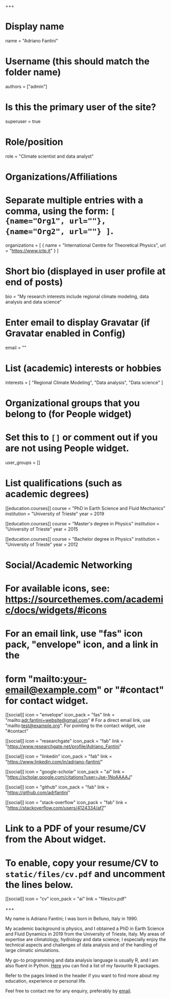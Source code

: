 +++
# Display name
name = "Adriano Fantini"

# Username (this should match the folder name)
authors = ["admin"]

# Is this the primary user of the site?
superuser = true

# Role/position
role = "Climate scientist and data analyst"

# Organizations/Affiliations
#   Separate multiple entries with a comma, using the form: `[ {name="Org1", url=""}, {name="Org2", url=""} ]`.
organizations = [ { name = "International Centre for Theoretical Physics", url = "https://www.ictp.it" } ]

# Short bio (displayed in user profile at end of posts)
bio = "My research interests include regional climate modeling, data analysis and data science"

# Enter email to display Gravatar (if Gravatar enabled in Config)
email = ""

# List (academic) interests or hobbies
interests = [
  "Regional Climate Modeling",
  "Data analysis",
  "Data science"
]

# Organizational groups that you belong to (for People widget)
#   Set this to `[]` or comment out if you are not using People widget.
user_groups = []

# List qualifications (such as academic degrees)
[[education.courses]]
  course = "PhD in Earth Science and Fluid Mechanics"
  institution = "University of Trieste"
  year = 2019

[[education.courses]]
  course = "Master's degree in Physics"
  institution = "University of Trieste"
  year = 2015

[[education.courses]]
  course = "Bachelor degree in Physics"
  institution = "University of Trieste"
  year = 2012

# Social/Academic Networking
# For available icons, see: https://sourcethemes.com/academic/docs/widgets/#icons
#   For an email link, use "fas" icon pack, "envelope" icon, and a link in the
#   form "mailto:your-email@example.com" or "#contact" for contact widget.

[[social]]
  icon = "envelope"
  icon_pack = "fas"
  link = "mailto:adr.fantini+website@gmail.com"  # For a direct email link, use "mailto:test@example.org". For pointing to the contact widget, use "#contact"

[[social]]
  icon = "researchgate"
  icon_pack = "fab"
  link = "https://www.researchgate.net/profile/Adriano_Fantini"
  
[[social]]
  icon = "linkedin"
  icon_pack = "fab"
  link = "https://www.linkedin.com/in/adriano-fantini/"

[[social]]
  icon = "google-scholar"
  icon_pack = "ai"
  link = "https://scholar.google.com/citations?user=Jse-1NoAAAAJ"

[[social]]
  icon = "github"
  icon_pack = "fab"
  link = "https://github.com/adrfantini"
  
[[social]]
  icon = "stack-overflow"
  icon_pack = "fab"
  link = "https://stackoverflow.com/users/4124334/af7"

# Link to a PDF of your resume/CV from the About widget.
# To enable, copy your resume/CV to `static/files/cv.pdf` and uncomment the lines below.
[[social]]
  icon = "cv"
  icon_pack = "ai"
  link = "files/cv.pdf"

+++

My name is Adriano Fantini; I was born in Belluno, Italy in 1990.

My academic background is physics, and I obtained a PhD in Earth Science and Fluid Dynamics in 2019 from the University of Trieste, Italy.
My areas of expertise are climatology, hydrology and data science; I especially enjoy the technical aspects and challenges of data analysis and of the handling of large climatic simulations.

My go-to programming and data analysis language is usually R, and I am also fluent in Python. [Here](https://adrfantini.github.io/r-packages/) you can find a list of my favourite R packages.

Refer to the pages linked in the header if you want to find more about my education, experience or personal life.

Feel free to contact me for any enquiry, preferably by [email](mailto:adr.fantini+website@gmail.com).

